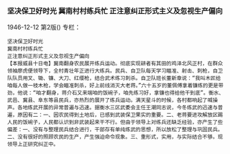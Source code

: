 ### 坚决保卫好时光  冀南村村练兵忙  正注意纠正形式主义及忽视生产偏向

1946-12-12
第2版()
专栏：

    坚决保卫好时光
    冀南村村练兵忙
    正注意纠正形式主义及忽视生产偏向
    【本报威县十日电】冀南翻身农民展开练兵运动。彻底实现耕者有其田的鸡泽北风正村，在群众领袖廖虎便领导下，全村青壮年正进行大练兵。民兵、自卫队每天学习瞄准、射击、刺枪，自卫队队员用叉、锄、镰、大刀、红缨枪，结合武术练习刺杀。自卫队班长董新章说：“我叫木匠给咱每人做一枝木枪，学会瞄准刺杀，好上前线消灭大老蒋。”六十五岁的董佩傅拿着镰练的更是带劲，他说：“咱才翻身，蒋介石又来端咱的饭碗子，咱先练习好，拿镰也得给他干到底”。衡水、武邑、冀县、阜东等县民兵，亦热烈的展开了练兵运动。满天星斗的时候，各村都响起了喊操声。各地练武开展的异常普遍与迅速。据衡水三区武委会主任王潮同志说，今冬练武的迅速与普遍，原因有二：一、因农民得到土地后，已感到武装保卫果实的重要。二、老蒋要进攻解放区踢人民的饭碗子，人民都认识到非武装起来干不行。但由于领导上对练兵还缺乏经验，亦产生了些偏差：一、没有与整理民兵结合进行，干部存有单纯练武的思想，所以放松了整理与巩固民兵。二、没有很好的照顾农民的生产，产生强迫命令现象。三、重形式，实用，与实际结合不够。现领导上正研究纠正中。
